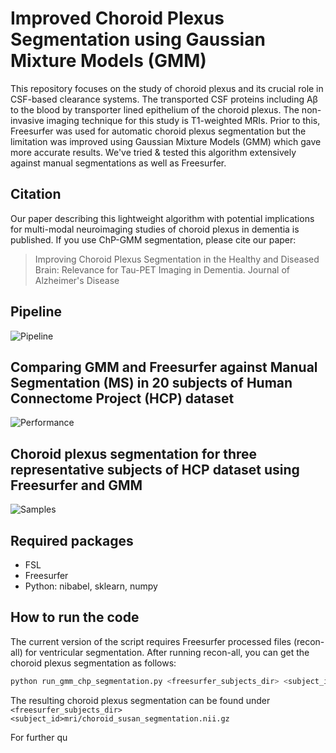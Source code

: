 # Improved Choroid Plexus Segmentation using Gaussian Mixture Models (GMM)

This repository focuses on the study of choroid plexus and its crucial role in CSF-based clearance systems. The transported CSF proteins including Aβ to the blood by transporter lined epithelium of the choroid plexus. The non-invasive imaging technique for this study is T1-weighted MRIs. Prior to this, Freesurfer was used for automatic choroid plexus segmentation but the limitation was improved using Gaussian Mixture Models (GMM) which gave more accurate results. We've tried & tested this algorithm extensively against manual segmentations as well as Freesurfer. 

## Citation

Our paper describing this lightweight algorithm with potential implications for multi-modal neuroimaging studies of choroid plexus in dementia is published. If you use ChP-GMM segmentation, please cite our paper: 

> Improving Choroid Plexus Segmentation in the Healthy and Diseased Brain: Relevance for Tau-PET Imaging in Dementia. Journal of Alzheimer's Disease


## Pipeline

![Pipeline](./docs/pipeline.png)

## Comparing GMM and Freesurfer against Manual Segmentation (MS) in 20 subjects of Human Connectome Project (HCP) dataset

![Performance](./docs/performance.png)

## Choroid plexus segmentation for three representative subjects of HCP dataset using Freesurfer and GMM

![Samples](./docs/samples.png)

## Required packages

- FSL
- Freesurfer
- Python: nibabel, sklearn, numpy 

## How to run the code

The current version of the script requires Freesurfer processed files (recon-all) for ventricular segmentation. After running recon-all, you can get the choroid plexus segmentation as follows: 

```bash
python run_gmm_chp_segmentation.py <freesurfer_subjects_dir> <subject_id>
```
The resulting choroid plexus segmentation can be found under `<freesurfer_subjects_dir><subject_id>mri/choroid_susan_segmentation.nii.gz`

For further qu